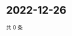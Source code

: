 # 2022-12-26

共 0 条

<!-- BEGIN WEIBO -->
<!-- 最后更新时间 Mon Dec 26 2022 20:24:31 GMT+0800 (China Standard Time) -->

<!-- END WEIBO -->
